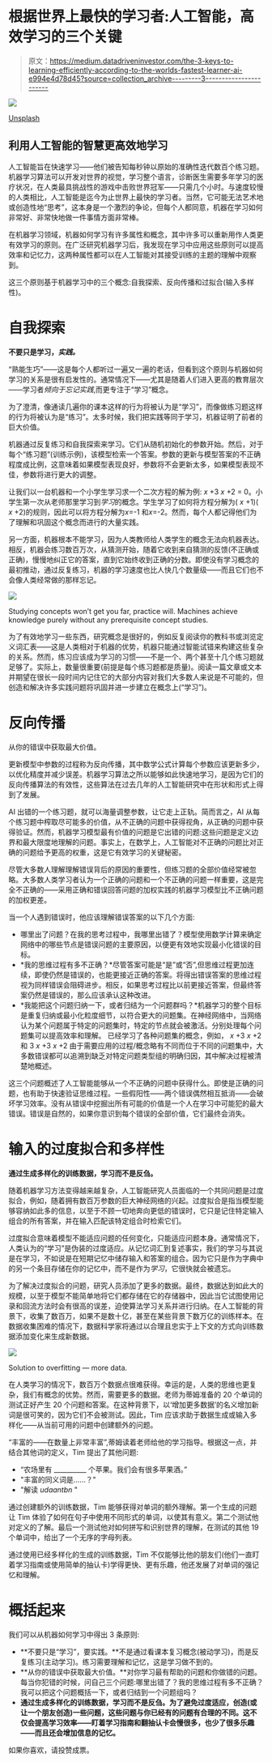 # 根据世界上最快的学习者:人工智能，高效学习的三个关键

> 原文：<https://medium.datadriveninvestor.com/the-3-keys-to-learning-efficiently-according-to-the-worlds-fastest-learner-ai-e994e4d78d45?source=collection_archive---------3----------------------->

![](img/ba4fd83f2072dfe98a062c5d5472e048.png)

[Unsplash](https://unsplash.com/photos/JjGXjESMxOY)

## 利用人工智能的智慧更高效地学习

人工智能旨在快速学习——他们被告知每秒钟以原始的准确性迭代数百个练习题。机器学习算法可以开发对世界的视觉，学习整个语言，诊断医生需要多年学习的医疗状况，在人类最具挑战性的游戏中击败世界冠军——只需几个小时。与速度较慢的人类相比，人工智能是迄今为止世界上最快的学习者。当然，它可能无法艺术地或创造性地“思考”，这本身是一个激烈的争论，但每个人都同意，机器在学习如何非常好、非常快地做一件事情方面非常棒。

在机器学习领域，机器如何学习有许多属性和概念，其中许多可以重新用作人类更有效学习的原则。在广泛研究机器学习后，我发现在学习中应用这些原则可以提高效率和记忆力，这两种属性都可以在人工智能对其接受训练的主题的理解中观察到。

这三个原则基于机器学习中的三个概念:自我探索、反向传播和过拟合(输入多样性)。

# 自我探索

**不要只是学习，*实践。***

“熟能生巧”——这是每个人都听过一遍又一遍的老话，但看到这个原则与机器如何学习的关系是很有启发性的。通常情况下——尤其是随着人们进入更高的教育层次——学习者*倾向于忘记实践*,而更专注于“学习”概念。

为了澄清，像通读几遍你的课本这样的行为将被认为是“学习”，而像做练习题这样的行为将被认为是“练习”。太多时候，我们把实践等同于学习，机器证明了前者的巨大价值。

机器通过反复练习和自我探索来学习。它们从随机初始化的参数开始。然后，对于每个“练习题”(训练示例)，该模型检索一个答案。参数的更新与模型答案的不正确程度成比例，这意味着如果模型表现良好，参数将不会更新太多，如果模型表现不佳，参数将进行更大的调整。

让我们以一台机器和一个小学生学习求一个二次方程的解为例: *x* +3 *x* +2 = 0。小学生第一次从老师那里学习到*学习*的概念。学生学习了如何将方程分解为( *x* +1)( *x* +2)的规则，因此可以将方程分解为*x*=-1 和*x*=-2。然而，每个人都记得他们为了理解和巩固这个概念而进行的大量实践。

另一方面，机器根本不能学习，因为人类教师给人类学生的概念无法向机器表达。相反，机器会练习数百万次，从猜测开始，随着它收到来自猜测的反馈(不正确或正确)，慢慢地纠正它的答案，直到它始终收到正确的分数。即使没有学习概念的最初推动，通过反复练习，机器的学习速度也比人快几个数量级——而且它们也不会像人类经常做的那样忘记。

![](img/e4ed69fbfdeb9a398191c69d2b8a877a.png)

Studying concepts won’t get you far, practice will. Machines achieve knowledge purely without any prerequisite concept studies.

为了有效地学习一些东西，研究概念是很好的，例如反复阅读你的教科书或浏览定义词汇表——这是人类相对于机器的优势，机器只能通过智能试错来构建这些复杂的关系。然而，练习应该成为学习的习惯——不是一个、两个甚至十几个练习题就足够了。实际上，数量很重要(前提是每个练习题都是质量)。阅读一篇文章或文本并期望在很长一段时间内记住它的大部分内容对我们大多数人来说是不可能的，但创造和解决许多实践问题将巩固并进一步建立在概念上(“学习”)。

# 反向传播

从你的错误中获取最大价值。

更新模型中参数的过程称为反向传播，其中数学公式计算每个参数应该更新多少，以优化精度并减少误差。机器学习算法之所以能够如此快速地学习，是因为它们的反向传播算法的有效性，这些算法在过去几年的人工智能研究中在形状和形式上得到了发展。

AI 出错的一个练习题，就可以海量调整参数，让它走上正轨。简而言之，AI 从每个练习题中榨取尽可能多的价值，从不正确的问题中获得视角，从正确的问题中获得验证。然而，机器学习模型最有价值的问题是它出错的问题:这些问题是定义边界和最大限度地理解的问题。事实上，在数学上，人工智能对不正确的问题比对正确的问题给予更高的权重，这是它有效学习的关键秘密。

尽管大多数人理解理解错误背后的原因的重要性，但练习题的全部价值经常被忽略。大多数人类学习者认为一个正确的问题和一个不正确的问题一样重要，这是完全不正确的——采用正确和错误回答问题的加权实践的机器学习模型比不正确问题的加权更差。

当一个人遇到错误时，他应该理解错误答案的以下几个方面:

*   哪里出了问题？在我的思考过程中，我哪里出错了？模型使用数学计算来确定网络中的哪些节点是错误问题的主要原因，以便更有效地实现最小化错误的目标。
*   *我的思维过程有多不正确？*尽管答案可能是“是”或“否”,但思维过程更加连续，即使仍然是错误的，也能更接近正确的答案。将得出错误答案的思维过程视为同样错误会阻碍进步。相反，如果思考过程比以前更接近答案，但最终答案仍然是错误的，那么应该承认这种改进。
*   *我能把这个问题归纳一下，或者归结为一个问题群吗？*机器学习的整个目标是重复归纳或最小化粒度细节，以符合更大的问题集。在神经网络中，当网络认为某个问题属于特定的问题集时，特定的节点就会被激活。分别处理每个问题集可以提高效率和理解。
    已经学习了各种问题集的概念，例如， *x* +3 *x* +2 和 3 *x* +3 *x* +2 由于需要应用的过程/概念略有不同而位于不同的问题集中，大多数错误都可以追溯到缺乏对特定问题类型组的明确归因，其中解决过程被清楚地概述。

这三个问题概述了人工智能能够从一个不正确的问题中获得什么。即使是正确的问题，也有助于快速验证思维过程。一些假阳性——两个错误偶然相互抵消——会破坏学习效率。没有从错误中挖掘出所有可能的价值是一个人在学习中可能犯的最大错误。错误是自然的，如果你意识到每个错误的全部价值，它们最终会消失。

# 输入的过度拟合和多样性

**通过生成多样化的训练数据，学习而不是反刍。**

随着机器学习方法变得越来越复杂，人工智能研究人员面临的一个共同问题是过度拟合，例如，随着拥有数百万参数的巨大神经网络的兴起。过度拟合是指当模型能够容纳如此多的信息，以至于不顾一切地奔向更低的错误时，它只是记住特定输入组合的所有答案，并在输入匹配该特定组合时检索它们。

过度拟合意味着模型不能适应问题的任何变化，只能适应问题本身。通常情况下，人类认为的“学习”是伪装的过度适应。从记忆词汇到复述事实，我们的学习与其说是在学习，不如说是在短期记忆中储存输入和答案的组合。因为它只是作为字典中的另一个条目存储在你的记忆中，而不是作为*学习*，它很快就会被遗忘。

为了解决过度拟合的问题，研究人员添加了更多的数据。最终，数据达到如此大的规模，以至于模型不能简单地将它们都存储在它的存储器中，因此当它试图使用记录和回流方法时会有很高的误差，迫使算法学习关系并进行归纳。在人工智能的背景下，收集了数百万，如果不是数十亿，甚至在某些背景下数万亿的训练样本。在数据收集困难的情况下，数据科学家将通过以合理且忠实于上下文的方式向训练数据添加变化来生成新数据。

![](img/afb97410453418f60668511fccdfbcac.png)

Solution to overfitting — more data.

在人类学习的情况下，数百万个数据点很难获得。幸运的是，人类的思维也更复杂，我们有概念的优势。然而，需要更多的数据。老师为蒂姆准备的 20 个单词的测试正好产生 20 个问题和答案。在这种背景下，以‘增加更多数据’的名义增加新词是很可笑的，因为它们不会被测试。因此，Tim 应该求助于数据生成或输入多样化——从当前可用的问题中创建额外的问题。

“丰富的——在数量上非常丰富”,蒂姆读着老师给他的学习指导。根据这一点，并结合其他词的定义，Tim 提出了其他问题:

*   “农场里有 __________ 个苹果。我们会有很多苹果酒。”
*   "丰富的同义词是……？"
*   "解读 *udaantbn* "

通过创建额外的训练数据，Tim 能够获得对单词的额外理解。第一个生成的问题让 Tim 体验了如何在句子中使用不同形式的单词，以使其有意义。第二个测试他对定义的了解。最后一个测试他对如何拼写和识别世界的理解，在测试的其他 19 个单词中，给出了一个无序的字母列表。

通过使用已经多样化的生成的训练数据，Tim 不仅能够比他的朋友们(他们一直盯着学习指南或使用简单的抽认卡)学得更快、更有乐趣，他还发展了对单词的强记忆和理解。

# 概括起来

我们可以从机器如何学习中得出 3 条原则:

*   **不要只是“学习”，要实践。**不是通过看课本复习概念(被动学习)，而是反复练习(主动学习)。练习需要理解和记忆，这是学习做不到的。
*   **从你的错误中获取最大价值。**对你学习最有帮助的问题和你做错的问题。每当你犯错的时候，问自己三个问题:哪里出错了？我的思维过程有多不正确？我可以把这个问题概括一下，或者归结到一个问题组吗？
*   **通过生成多样化的训练数据，学习而不是反刍。为了避免过度适应，创造(或让一个朋友创造)一些问题，这些问题与你已经有的问题有合理的不同。这不仅会提高学习效率——盯着学习指南和翻抽认卡会慢很多，也少了很多乐趣——而且还会增加信息的记忆。**

如果你喜欢，请投赞成票。